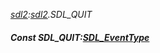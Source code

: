 _[sdl2](../../modules/sdl2/sdl2-module.md):[sdl2](../../modules/sdl2/sdl2-module.md).SDL\_QUIT_
##### Const SDL\_QUIT:[SDL_EventType](../../modules/sdl2/sdl2-sdl_eventtype.md)
